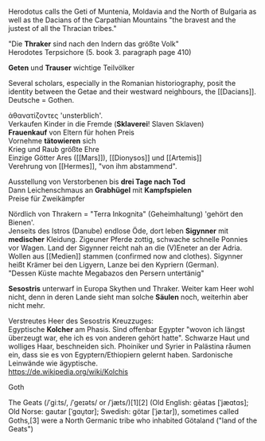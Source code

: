 Herodotus calls the Geti of Muntenia, Moldavia and the North of Bulgaria as well as the Dacians of the Carpathian Mountains "the bravest and the justest of all the Thracian tribes."  

"Die **Thraker** sind nach den Indern das größte Volk"  
Herodotes Terpsichore (5. book 3. paragraph page 410)  

**Geten** und **Trauser** wichtige Teilvölker  

Several scholars, especially in the Romanian historiography, posit the identity between the Getae and their westward neighbours, the [[Dacians]]. Deutsche = Gothen.  

ἀθανατίζοντες 'unsterblich'.  
Verkaufen Kinder in die Fremde (**Sklaverei**! Slaven Sklaven)  
**Frauenkauf** von Eltern für hohen Preis  
Vornehme **tätowieren** sich  
Krieg und Raub größte Ehre  
Einzige Götter Ares ([[Mars]]), [[Dionysos]] und [[Artemis]]  
Verehrung von [[Hermes]], "von ihm abstammend".  

Ausstellung von Verstorbenen bis **drei Tage nach Tod**  
Dann Leichenschmaus an **Grabhügel** mit **Kampfspielen**  
Preise für Zweikämpfer  


Nördlich von Thrakern = "Terra Inkognita" (Geheimhaltung) 'gehört den Bienen'.  
Jenseits des Istros (Danube) endlose Öde, dort leben **Sigynner** mit **medischer** Kleidung. Zigeuner Pferde zottig, schwache schnelle Ponnies vor Wagen. Land der Sigynner reicht nah an die (V)Eneter an der Adria. Wollen aus [[Medien]] stammen (confirmed now and clothes). Sigynner heißt Krämer bei den Ligyern, Lanze bei den Kypriern (German).  
"Dessen Küste machte Megabazos den Persern untertänig"  

**Sesostris** unterwarf in Europa Skythen und Thraker. Weiter kam Heer wohl nicht, denn in deren Lande sieht man solche **Säulen** noch, weiterhin aber nicht mehr.  

Verstreutes Heer des Sesostris Kreuzzuges:  
Egyptische **Kolcher** am Phasis. Sind offenbar Egypter "wovon ich längst überzeugt war, ehe ich es von anderen gehört hatte". Schwarze Haut und wolliges Haar, beschneiden sich. Phoiniker und Syrier in Palästina råumen ein, dass sie es von Egyptern/Ethiopiern gelernt haben. Sardonische Leinwände wie ägyptische.  
https://de.wikipedia.org/wiki/Kolchis  

Goth  

The Geats (/ˈɡiːts/, /ˈɡeɪəts/ or /ˈjæts/)[1][2] (Old English: gēatas [ˈjæɑtɑs]; Old Norse: gautar [ˈɡɑu̯tɑr]; Swedish: götar [ˈjøːtar]), sometimes called Goths,[3] were a North Germanic tribe who inhabited Götaland ("land of the Geats")  